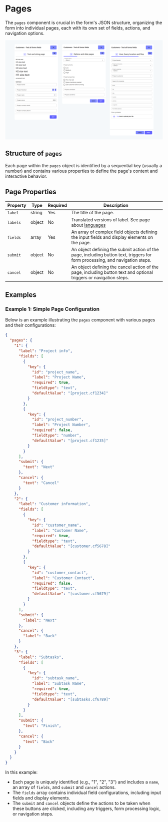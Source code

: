 # Pages

The `pages` component is crucial in the form's JSON structure, organizing the form into individual pages, each with its own set of fields, actions, and navigation options.

![Form pages](formpages-overview.png)

## Structure of `pages`

Each page within the `pages` object is identified by a sequential key (usually a number) and contains various properties to define the page's content and interactive behavior.

## Page Properties

| Property | Type   | Required | Description |
|----------|--------|----------|-------------|
| `label`   | string | Yes      | The title of the page. |
| `labels`  | object | No      | Translated versions of label. See page about [languages](/docs/mics/languages) |
| `fields` | array  | Yes      | An array of complex field objects defining the input fields and display elements on the page. |
| `submit` | object | No       | An object defining the submit action of the page, including button text, triggers for form processing, and navigation steps. |
| `cancel` | object | No       | An object defining the cancel action of the page, including button text and optional triggers or navigation steps. |

## Examples

### Example 1: Simple Page Configuration 

Below is an example illustrating the `pages` component with various pages and their configurations:

```json
{
  "pages": {
    "1": {
      "label": "Project info",
      "fields": [
        {
          "key": {
            "id": "project_name",
            "label": "Project Name",
            "required": true,
            "fieldtype": "text",
            "defaultValue": "[project.cf1234]"
          }
        },
        {
          "key": {
            "id": "project_number",
            "label": "Project Number",
            "required": false,
            "fieldtype": "number",
            "defaultValue": "[project.cf1235]"
          }
        }
      ],
      "submit": {
        "text": "Next"
      },
      "cancel": {
        "text": "Cancel"
      }
    },
    "2": {
      "label": "Customer information",
      "fields": [
        {
          "key": {
            "id": "customer_name",
            "label": "Customer Name",
            "required": true,
            "fieldtype": "text",
            "defaultValue": "[customer.cf5678]"
          }
        },
        {
          "key": {
            "id": "customer_contact",
            "label": "Customer Contact",
            "required": false,
            "fieldtype": "text",
            "defaultValue": "[customer.cf5679]"
          }
        }
      ],
      "submit": {
        "label": "Next"
      },
      "cancel": {
        "label": "Back"
      }
    },
    "3": {
      "label": "Subtasks",
      "fields": [
        {
          "key": {
            "id": "subtask_name",
            "label": "Subtask Name",
            "required": true,
            "fieldtype": "text",
            "defaultValue": "[subtasks.cf6789]"
          }
        }
      ],
      "submit": {
        "text": "Finish",
      },
      "cancel": {
        "text": "Back"
      }
    }
  }
}
```

In this example:
- Each page is uniquely identified (e.g., "1", "2", "3") and includes a `name`, an array of `fields`, and `submit` and `cancel` actions.
- The `fields` array contains individual field configurations, including input fields and display elements.
- The `submit` and `cancel` objects define the actions to be taken when these buttons are clicked, including any triggers, form processing logic, or navigation steps.
